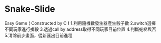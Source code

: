 # Snake-Slide
Easy Game ( Constructed by C )
1.利用隨機數發生器產生骰子數
2.switch選擇不同玩家進行擲骰
3.透過call by address取得不同玩家目前位置
4.判斷蛇梯與否
5.清除前步畫面，從新匯出目前進程

